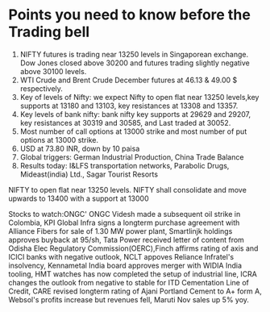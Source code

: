 # Points you need to know before the Trading bell
1. NIFTY futures is trading near 13250 levels in Singaporean exchange. Dow Jones closed above 30200 and futures trading slightly negative above 30100 levels.
2. WTI Crude and Brent Crude December futures at 46.13 & 49.00 $ respectively. 
3. Key of levels of Nifty: we expect Nifty to open flat near 13250 levels,key supports at 13180 and 13103, key resistances at 13308 and 13357.
4. Key levels of bank nifty: bank nifty key supports at 29629 and 29207, key resistances at 30319 and 30585, and Last traded at 30052.
5. Most number of call options at 13000 strike and most number of put options at 13000 strike.
6. USD at 73.80 INR, down by 10 paisa
7. Global triggers: German Industrial Production, China Trade Balance
8. Results today: I&LFS transportation networks, Parabolic Drugs, Mideast(india) Ltd., Sagar Tourist Resorts

NIFTY to open flat near 13250 levels. NIFTY shall consolidate and move upwards to 13400 with a support at 13000

Stocks to watch:ONGC' ONGC Videsh made a subsequent oil strike in Colombia, KPI Global Infra signs a longterm purchase agreement with Alliance Fibers for sale of 1.30 MW power plant, Smartlinjk holdings approves buyback at 95/sh, Tata Power received letter of content from Odisha Elec Regulatory Commission(OERC),Finch affirms rating of axis and ICICI banks with negative outlook, NCLT appoves Reliance Infratel's insolvency, Kennametal India board approves merger with WIDIA India tooling, HMT watches has now completed the setup of industrial line, ICRA changes the outlook from negative to stable for ITD Cementation Line of Credit, CARE revised longterm rating of Ajani Portland Cement to A+ form A, Websol's profits increase but revenues fell, Maruti Nov sales up 5% yoy. 
